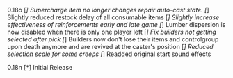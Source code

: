 0.18o
[*] Supercharge item no longer changes repair auto-cast state.
[*] Slightly reduced restock delay of all consumable items
[*] Slightly increase effectiveness of reinforcements early and late game
[*] Lumber dispersion is now disabled when there is only one player left
[*] Fix builders not getting selected after pick
[*] Builders now don't lose their items and controlgroup upon death anymore and are revived at the caster's position
[*] Reduced selection scale for some creeps
[*] Readded original start sound effects

0.18n
[*] Initial Release